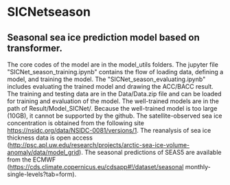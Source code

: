 # SICNetseason
## Seasonal sea ice prediction model based on transformer.

The core codes of the model are in the model_utils folders. The jupyter file "SICNet_season_training.ipynb" contains the flow of loading data, defining a model, and training the model. The "SICNet_season_evaluating.ipynb" includes evaluating the trained model and drawing the ACC/BACC result. The training and testing data are in the Data/Data.zip file and can be loaded for training and evaluation of the model. The well-trained models are in the path of Result/Model_SICNet/. Because the well-trained model is too large (10GB), it cannot be supported by the github. The satellite-observed sea ice concentration is obtained from the following site https://nsidc.org/data/NSIDC-0081/versions/1. The reanalysis of sea ice thickness data is open access (http://psc.apl.uw.edu/research/projects/arctic-sea-ice-volume-anomaly/data/model_grid). The seasonal predictions of SEAS5 are available from the ECMWF (https://cds.climate.copernicus.eu/cdsapp#!/dataset/seasonal monthly-single-levels?tab=form).
